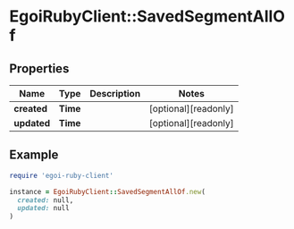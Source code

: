 # EgoiRubyClient::SavedSegmentAllOf

## Properties

| Name | Type | Description | Notes |
| ---- | ---- | ----------- | ----- |
| **created** | **Time** |  | [optional][readonly] |
| **updated** | **Time** |  | [optional][readonly] |

## Example

```ruby
require 'egoi-ruby-client'

instance = EgoiRubyClient::SavedSegmentAllOf.new(
  created: null,
  updated: null
)
```

